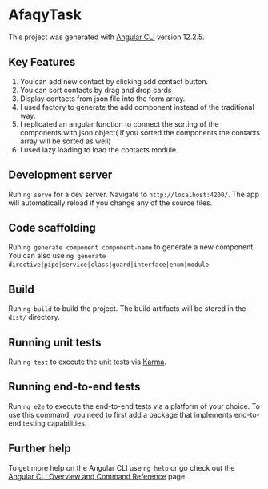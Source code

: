 # AfaqyTask

This project was generated with [Angular CLI](https://github.com/angular/angular-cli) version 12.2.5.

## Key Features

1. You can add new contact by clicking add contact button.
2. You can sort contacts by drag and drop cards
3. Display contacts from json file into the form array.
4. I used factory to generate the add component instead of the traditional way.
5. I replicated an angular function to connect the sorting of the components with json object( if you sorted the components the contacts array will be sorted as well)
6. I used lazy loading to load the contacts module.

## Development server

Run `ng serve` for a dev server. Navigate to `http://localhost:4200/`. The app will automatically reload if you change any of the source files.

## Code scaffolding

Run `ng generate component component-name` to generate a new component. You can also use `ng generate directive|pipe|service|class|guard|interface|enum|module`.

## Build

Run `ng build` to build the project. The build artifacts will be stored in the `dist/` directory.

## Running unit tests

Run `ng test` to execute the unit tests via [Karma](https://karma-runner.github.io).

## Running end-to-end tests

Run `ng e2e` to execute the end-to-end tests via a platform of your choice. To use this command, you need to first add a package that implements end-to-end testing capabilities.

## Further help

To get more help on the Angular CLI use `ng help` or go check out the [Angular CLI Overview and Command Reference](https://angular.io/cli) page.
